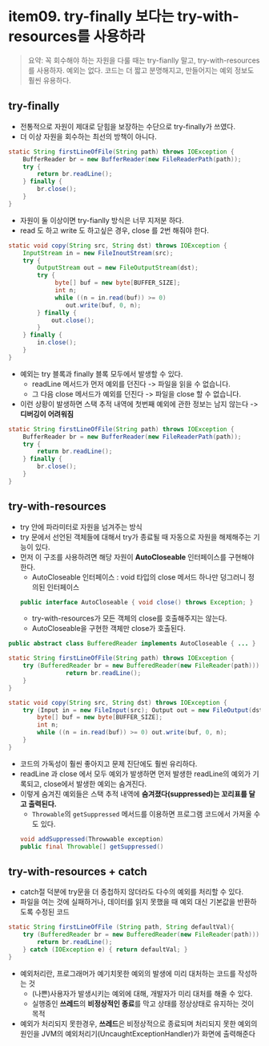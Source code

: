 # item09. try-finally 보다는 try-with-resources를 사용하라
> 요약: 꼭 회수해야 하는 자원을 다룰 때는 try-fianlly 말고, try-with-resources를 사용하자. 예외는 없다.
코드는 더 짧고 분명해지고, 만들어지는 예외 정보도 훨씬 유용하다.

## try-finally
- 전통적으로 자원이 제대로 닫힘을 보장하는 수단으로 try-finally가 쓰였다.
- 더 이상 자원을 회수하는 최선의 방책이 아니다.
```java
static String firstLineOfFile(String path) throws IOException {
    BufferReader br = new BufferReader(new FileReaderPath(path));
    try {
        return br.readLine();
    } finally {
        br.close();
    }
}
```

- 자원이 둘 이상이면 try-fianlly 방식은 너무 지저분 하다.
- read 도 하고 write 도 하고싶은 경우, close 를 2번 해줘야 한다.
```java
static void copy(String src, String dst) throws IOException {
    InputStream in = new FileInoutStream(src);
    try {
        OutputStream out = new FileOutputStream(dst);
        try {
             byte[] buf = new byte[BUFFER_SIZE];
             int n;
             while ((n = in.read(buf)) >= 0)
                out.write(buf, 0, n);
        } finally {
            out.close();
        }
    } finally {
        in.close();
    }
}
```

- 예외는 try 블록과 finally 블록 모두에서 발생할 수 있다.
    - readLine 메서드가 먼저 예외를 던진다 -> 파일을 읽을 수 없습니다.
    - 그 다음 close 메서드가 예외를 던진다 -> 파일을 close 할 수 없습니다.
- 이런 상황이 발생하면 스택 추적 내역에 첫번째 예외에 관한 정보는 남지 않는다 -> **디버깅이 어려워짐**
```java
static String firstLineOfFile(String path) throws IOException {
    BufferReader br = new BufferReader(new FileReaderPath(path));
    try {
        return br.readLine();
    } finally {
        br.close();
    }
}
```

## try-with-resources
- try 안에 파라미터로 자원을 넘겨주는 방식
- try 문에서 선언된 객체들에 대해서 try가 종료될 때 자동으로 자원을 해제해주는 기능이 있다.
- 먼저 이 구조를 사용하려면 해당 자원이 **AutoCloseable** 인터페이스를 구현해야 한다.
    - AutoCloseable 인터페이스 : void 타입의 close 메서드 하나만 덩그러니 정의된 인터페이스
    ```java
    public interface AutoCloseable { void close() throws Exception; }
    ```
    - try-with-resources가 모든 객체의 close를 호출해주지는 않는다.
    - AutoCloseable을 구현한 객체만 close가 호출된다.

```java
public abstract class BufferedReader implements AutoCloseable { ... }
```

```java
static String firstLineOfFile(String path) throws IOException {
    try (BufferedReader br = new BufferedReader(new FileReader(path))) {
				return br.readLine();
    }
}
```

```java
static void copy(String src, String dst) throws IOException {
    try (Input in = new FileInput(src); Output out = new FileOutput(dst)) {
        byte[] buf = new byte[BUFFER_SIZE];
        int n;
        while ((n = in.read(buf)) >= 0) out.write(buf, 0, n);
    }
}
```

- 코드의 가독성이 훨씬 좋아지고 문제 진단에도 훨씬 유리하다.
- readLine 과 close 에서 모두 예외가 발생하면 먼저 발생한 readLine의 예외가 기록되고, close에서 발생한 예외는 숨겨진다.
- 이렇게 숨겨진 예외들은 스택 추적 내역에 **숨겨졌다(suppressed)는 꼬리표를 달고 출력된다.**
    - `Throwable`의 `getSuppressed` 메서드를 이용하면 프로그램 코드에서 가져올 수도 있다.
    ```java
    void addSuppressed(Throwwable exception)
    public final Throwable[] getSuppressed()
    ```

## try-with-resources + catch
- catch절 덕분에 try문을 더 중첩하지 않더라도 다수의 예외를 처리할 수 있다.
- 파일을 여는 것에 실패하거나, 데이터를 읽지 못했을 때 예외 대신 기본값을 반환하도록 수정된 코드
```java
static String firstLineOfFile (String path, String defaultVal){
    try (BufferedReader br = new BufferedReader(new FileReader(path))) {
        return br.readLine();
    } catch (IOException e) { return defaultVal; }
}
```

- 예외처리란, 프로그래머가 예기치못한 예외의 발생에 미리 대처하는 코드를 작성하는 것
    - (나쁜)사용자가 발생시키는 예외에 대해, 개발자가 미리 대처를 해줄 수 있다.
    - 실행중인 **쓰레드**의 **비정상적인 종료**를 막고 상태를 정상상태로 유지하는 것이 목적
- 예외가 처리되지 못한경우, **쓰레드**은 비정상적으로 종료되며 처리되지 못한 예외의 원인을 JVM의 예외처리기(UncaughtExceptionHandler)가 화면에 출력해준다